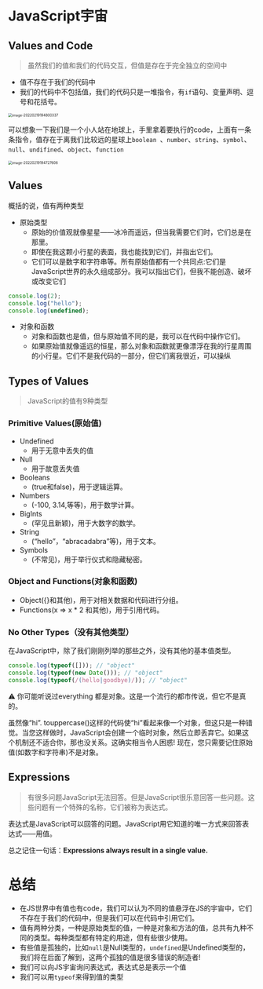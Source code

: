 # JavaScript宇宙

## Values and Code

> 虽然我们的值和我们的代码交互，但值是存在于完全独立的空间中

- 值不存在于我们的代码中
- 我们的代码中不包括值，我们的代码只是一堆指令，有`if`语句、变量声明、逗号和花括号。

<img src="https://tva1.sinaimg.cn/large/e6c9d24egy1gzj29cdlsuj20s40i2gmu.jpg" alt="image-20220219194800337" style="zoom:50%;" />

可以想象一下我们是一个小人站在地球上，手里拿着要执行的code，上面有一条条指令，值存在于离我们比较远的星球上`boolean `、`number`、`string`、`symbol`、`null`、`undifined`、`object`、`function`

<img src="https://tva1.sinaimg.cn/large/e6c9d24egy1gzj28oyn9pj20uu0u0gnw.jpg" alt="image-20220219194727606" style="zoom:50%;" />

## Values

概括的说，值有两种类型

- 原始类型
  - 原始的价值观就像星星——冰冷而遥远，但当我需要它们时，它们总是在那里。
  - 即使在我这颗小行星的表面，我也能找到它们，并指出它们。
  - 它们可以是数字和字符串等。所有原始值都有一个共同点:它们是JavaScript世界的永久组成部分。我可以指出它们，但我不能创造、破坏或改变它们

```js
console.log(2);
console.log("hello");
console.log(undefined);
```

- 对象和函数
  - 对象和函数也是值，但与原始值不同的是，我可以在代码中操作它们。
  - 如果原始值就像遥远的恒星，那么对象和函数就更像漂浮在我的行星周围的小行星。它们不是我代码的一部分，但它们离我很近，可以操纵

## Types of Values

> JavaScript的值有9种类型

### Primitive Values(原始值)

- Undefined
  -  用于无意中丢失的值
- Null
  - 用于故意丢失值
- Booleans
  - (true和false)，用于逻辑运算。
- Numbers
  -  (-100, 3.14,等等)，用于数学计算。
- BigInts
  -  (罕见且新颖)，用于大数字的数学。
- String
  - (“hello”，“abracadabra”等)，用于文本。
- Symbols
  -  (不常见)，用于举行仪式和隐藏秘密。

### Object and Functions(对象和函数)

- Object({}和其他)，用于对相关数据和代码进行分组。 
- Functions(x => x * 2 和其他)，用于引用代码。

### No Other Types（没有其他类型）

在JavaScript中，除了我们刚刚列举的那些之外，没有其他的基本值类型。

```js
console.log(typeof([])); // "object"
console.log(typeof(new Date())); // "object"
console.log(typeof(/(hello|goodbye)/)); // "object"
```

⚠️ 你可能听说过everything 都是对象。这是一个流行的都市传说，但它不是真的。

虽然像“hi”. touppercase()这样的代码使“hi”看起来像一个对象，但这只是一种错觉。当您这样做时，JavaScript会创建一个临时对象，然后立即丢弃它。如果这个机制还不适合你，那也没关系。这确实相当令人困惑!  现在，您只需要记住原始值(如数字和字符串)不是对象。

## Expressions

> 有很多问题JavaScript无法回答。但是JavaScript很乐意回答一些问题。这些问题有一个特殊的名称，它们被称为表达式。

表达式是JavaScript可以回答的问题。JavaScript用它知道的唯一方式来回答表达式——用值。

总之记住一句话：**Expressions always result in a single value.**

# 总结

- 在JS世界中有值也有code，我们可以认为不同的值悬浮在JS的宇宙中，它们不存在于我们的代码中，但是我们可以在代码中引用它们。
- 值有两种分类，一种是原始类型的值，一种是对象和方法的值，总共有九种不同的类型。每种类型都有特定的用途，但有些很少使用。
- 有些值是孤独的，比如`null`是Null类型的，`undefined`是Undefined类型的，我们将在后面了解到，这两个孤独的值是很多错误的制造者!
- 我们可以向JS宇宙询问表达式，表达式总是表示一个值
- 我们可以用`typeof`来得到值的类型